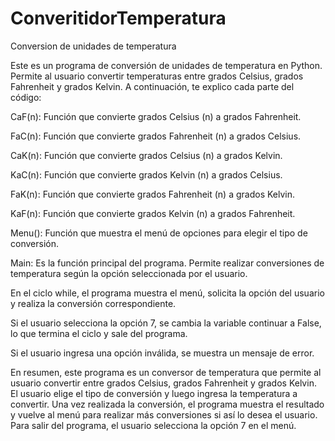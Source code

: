 # ConveritidorTemperatura
Conversion de unidades de temperatura

Este es un programa de conversión de unidades de temperatura en Python. Permite al usuario convertir temperaturas entre grados Celsius, grados Fahrenheit y grados Kelvin. A continuación, te explico cada parte del código:


CaF(n): Función que convierte grados Celsius (n) a grados Fahrenheit.

FaC(n): Función que convierte grados Fahrenheit (n) a grados Celsius.

CaK(n): Función que convierte grados Celsius (n) a grados Kelvin.

KaC(n): Función que convierte grados Kelvin (n) a grados Celsius.

FaK(n): Función que convierte grados Fahrenheit (n) a grados Kelvin.

KaF(n): Función que convierte grados Kelvin (n) a grados Fahrenheit.

Menu(): Función que muestra el menú de opciones para elegir el tipo de conversión.

Main: Es la función principal del programa. Permite realizar conversiones de temperatura según la opción seleccionada por el usuario.

En el ciclo while, el programa muestra el menú, solicita la opción del usuario y realiza la conversión correspondiente.

Si el usuario selecciona la opción 7, se cambia la variable continuar a False, lo que termina el ciclo y sale del programa.

Si el usuario ingresa una opción inválida, se muestra un mensaje de error.


En resumen, este programa es un conversor de temperatura que permite al usuario convertir entre grados Celsius, grados Fahrenheit y grados Kelvin. El usuario elige el tipo de conversión y luego ingresa la temperatura a convertir. Una vez realizada la conversión, el programa muestra el resultado y vuelve al menú para realizar más conversiones si así lo desea el usuario. Para salir del programa, el usuario selecciona la opción 7 en el menú.
